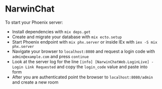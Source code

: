 # NarwinChat

To start your Phoenix server:

  * Install dependencies with `mix deps.get`
  * Create and migrate your database with `mix ecto.setup`
  * Start Phoenix endpoint with `mix phx.server` or inside IEx with `iex -S mix phx.server`
  * Navigate your browser to `localhost:8080` and request a login code with `admin@example.com` and press `continue`
  * Look at the server log for the line `[info] [NarwinChatWeb.LoginLive] - Login Link Requested` and copy the `login_code` value and paste into form
  * After you are authenticated point the browser to `localhost:8080/admin` and create a new room